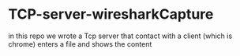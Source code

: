 # TCP-server-wiresharkCapture
in this repo we wrote a Tcp server that contact with a client (which is chrome) enters a file and shows the content
